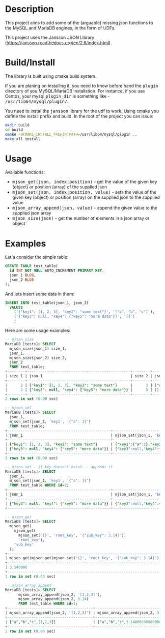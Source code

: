 Description
========

This project aims to add some of the (arguable) missing json functions to the MySQL and MariaDB engines, in the form of UDFs.

This project uses the Jansson JSON Library (https://jansson.readthedocs.org/en/2.6/index.html).

Build/Install
========

The library is built using cmake build system.

If you are planing on installing it, you need to know before hand the <tt>plugin</tt> directory of you MySQL/MariaDB installation.
For instance, if you use Centos, your mysql <tt>plugin_dir</tt> is something like - <tt>/usr/lib64/mysql/plugin/</tt>.

You need to instal the <tt>jansson</tt> library for the udf to work. Using cmake you define the install prefix and build.
In the root of the project you can issue:

```bash
mkdir build
cd build
cmake -DCMAKE_INSTALL_PREFIX:PATH=/usr/lib64/mysql/plugin ..
make all install
```

Usage
========

Available functions:

* <tt>mjson_get(json, index|position)</tt> - get the value of the given key (object) or position (array) of the supplied json
* <tt>mjson_set(json, index|position, value)</tt> - sets the value of the given key (object) or position (array) on the supplied json to the supplied value
* <tt>mjson_array_append(json, value)</tt> - append the given value to the supplied json array
* <tt>mjson_size(json)</tt> - get the number of elements in a json array or object

Examples
========

Let's consider the simple table:

```sql
CREATE TABLE test_table(
  id INT NOT NULL AUTO_INCREMENT PRIMARY KEY,
  json_1 BLOB,
  json_2 BLOB
);
```

And lets insert some data in them:
```sql
INSERT INTO test_table(json_1, json_2)
  VALUES
    ('{"key1": [1, 2, 3], "key2": "some text"}', '["a", "b", "c"]'),
    ('{"key3": null, "key4": {"key5": "more data"}}', '[]')
    ;
```

Here are some usage examples:
```sql
-- mjson_size
MariaDB [tests]> SELECT
  mjson_size(json_1) size_1,
  json_1,
  mjson_size(json_2) size_2,
  json_2
  FROM test_table;
+--------+-----------------------------------------------+--------+-----------------+
| size_1 | json_1                                        | size_2 | json_2          |
+--------+-----------------------------------------------+--------+-----------------+
|      2 | {"key1": [1, 2, 3], "key2": "some text"}      |      3 | ["a", "b", "c"] |
|      2 | {"key3": null, "key4": {"key5": "more data"}} |      0 | []              |
+--------+-----------------------------------------------+--------+-----------------+
2 rows in set (0.00 sec)

-- mjson_set
MariaDB [tests]> SELECT
  json_1,
  mjson_set(json_1, 'key1', '{"a": 1}')
  FROM test_table;
+-----------------------------------------------+----------------------------------------------------------+
| json_1                                        | mjson_set(json_1, 'key1', '{"a": 1}')                    |
+-----------------------------------------------+----------------------------------------------------------+
| {"key1": [1, 2, 3], "key2": "some text"}      | {"key1":{"a":1},"key2":"some text"}                      |
| {"key3": null, "key4": {"key5": "more data"}} | {"key3":null,"key4":{"key5":"more data"},"key1":{"a":1}} |
+-----------------------------------------------+----------------------------------------------------------+
2 rows in set (0.00 sec)

-- mjson_set - if key doesn't exist... appends it
MariaDB [tests]> SELECT
  json_1,
  mjson_set(json_1, 'key1', '{"a": 1}')
  FROM test_table WHERE id=2;
+-----------------------------------------------+----------------------------------------------------------+
| json_1                                        | mjson_set(json_1, 'key1', '{"a": 1}')                    |
+-----------------------------------------------+----------------------------------------------------------+
| {"key3": null, "key4": {"key5": "more data"}} | {"key3":null,"key4":{"key5":"more data"},"key1":{"a":1}} |
+-----------------------------------------------+----------------------------------------------------------+

-- mjson_get
MariaDB [tests]> SELECT
  mjson_get(
    mjson_get(
      mjson_set('{}', 'root_key', '{"sub_key": 3.14}'),
      'root_key'),
    'sub_key'
  );
+-----------------------------------------------------------------------------------------------+
| mjson_get(mjson_get(mjson_set('{}', 'root_key', '{"sub_key": 3.14}'), 'root_key'), 'sub_key') |
+-----------------------------------------------------------------------------------------------+
| 3.140000                                                                                      |
+-----------------------------------------------------------------------------------------------+
1 row in set (0.00 sec)

-- mjson_array_append
MariaDB [tests]> SELECT
      mjson_array_append(json_2, '[1,2,3]'),
      mjson_array_append(json_2, 3.14)
      FROM test_table WHERE id=1;
+---------------------------------------+----------------------------------+
| mjson_array_append(json_2, '[1,2,3]') | mjson_array_append(json_2, 3.14) |
+---------------------------------------+----------------------------------+
| ["a","b","c",[1,2,3]]                 | ["a","b","c",3.1400000000000001] |
+---------------------------------------+----------------------------------+
1 row in set (0.00 sec)


```

